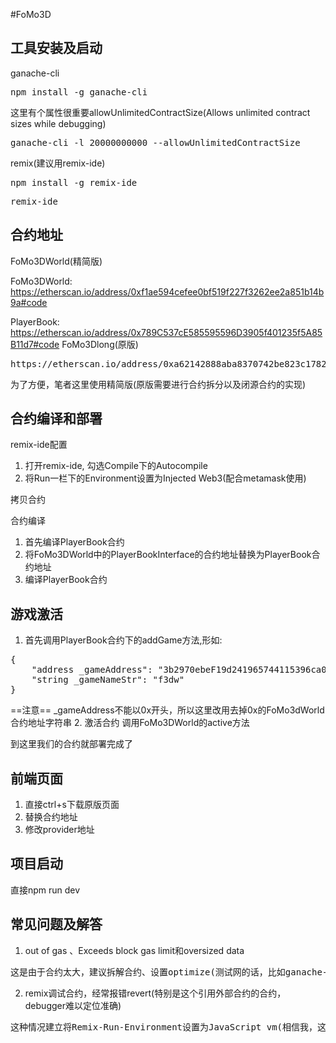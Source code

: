 
#FoMo3D

## 工具安装及启动
ganache-cli
<pre>
npm install -g ganache-cli
</pre>
这里有个属性很重要allowUnlimitedContractSize(Allows unlimited contract sizes while debugging)
<pre>
ganache-cli -l 20000000000 --allowUnlimitedContractSize
</pre>

remix(建议用remix-ide)
<pre>
npm install -g remix-ide
</pre>
<pre>
remix-ide
</pre>

## 合约地址
FoMo3DWorld(精简版)

FoMo3DWorld:
https://etherscan.io/address/0xf1ae594cefee0bf519f227f3262ee2a851b14b9a#code

PlayerBook:
https://etherscan.io/address/0x789C537cE585595596D3905f401235f5A85B11d7#code
</pre>
FoMo3Dlong(原版)
<pre>
https://etherscan.io/address/0xa62142888aba8370742be823c1782d17a0389da1#code
</pre>
为了方便，笔者这里使用精简版(原版需要进行合约拆分以及闭源合约的实现)

## 合约编译和部署
remix-ide配置
1. 打开remix-ide, 勾选Compile下的Autocompile
2. 将Run一栏下的Environment设置为Injected Web3(配合metamask使用)

拷贝合约

合约编译
1. 首先编译PlayerBook合约
2. 将FoMo3DWorld中的PlayerBookInterface的合约地址替换为PlayerBook合约地址
3. 编译PlayerBook合约

## 游戏激活
1. 首先调用PlayerBook合约下的addGame方法,形如:
<pre>
{
	"address _gameAddress": "3b2970ebeF19d241965744115396ca01EeA811da",
	"string _gameNameStr": "f3dw"
}
</pre>
==注意== _gameAddress不能以0x开头，所以这里改用去掉0x的FoMo3dWorld合约地址字符串
2. 激活合约
调用FoMo3DWorld的active方法

到这里我们的合约就部署完成了

## 前端页面
1. 直接ctrl+s下载原版页面
2. 替换合约地址
3. 修改provider地址

## 项目启动
直接npm run dev

## 常见问题及解答
1. out of gas 、Exceeds block gas limit和oversized data
<pre>
这是由于合约太大，建议拆解合约、设置optimize(测试网的话，比如ganache-cli 可以设置allowUnlimitedContractSize属性)
</pre>
2. remix调试合约，经常报错revert(特别是这个引用外部合约的合约，debugger难以定位准确)
<pre>
这种情况建立将Remix-Run-Environment设置为JavaScript vm(相信我，这绝对是个调试神器)
</pre>

